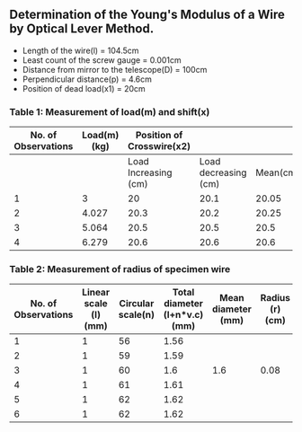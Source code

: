 ## Determination of the Young's Modulus of a Wire by Optical Lever Method.



* Length of the wire(l) = 104.5cm
* Least count of the screw gauge = 0.001cm
* Distance from mirror to the telescope(D) = 100cm
* Perpendicular distance(p) = 4.6cm
* Position of dead load(x1) = 20cm


### Table 1: Measurement of load(m) and shift(x)


No. of Observations|Load(m) (kg)|Position of Crosswire(x2)|                    |        |Shift(x=x2-x1)(cm)
-------------------|------------|-------------------------|--------------------|--------|------------------
                   |            |Load Increasing (cm)     |Load decreasing (cm)|Mean(cm)|
1                  |3           |20                       |20.1                |20.05   |
2                  |4.027       |20.3                     |20.2                |20.25   |0.6
3                  |5.064       |20.5                     |20.5                |20.5    |
4                  |6.279       |20.6                     |20.6                |20.6    |


### Table 2: Measurement of radius of specimen wire


No. of Observations|Linear scale (l) (mm)|Circular scale(n)|Total diameter (l+n*v.c)(mm)|Mean diameter (mm)|Radius (r) (cm)
-------------------|---------------------|-----------------|----------------------------|------------------|---------------
1                  |1                    |56               |1.56                        |                  |
2                  |1                    |59               |1.59                        |                  |
3                  |1                    |60               |1.6                         |1.6               |0.08
4                  |1                    |61               |1.61                        |                  |
5                  |1                    |62               |1.62                        |                  |
6                  |1                    |62               |1.62                        |                  |



